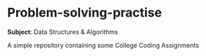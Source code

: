 # Problem-solving-practise
**Subject**: Data Structures & Algorithms

A simple repository containing some College Coding Assignments 

 
